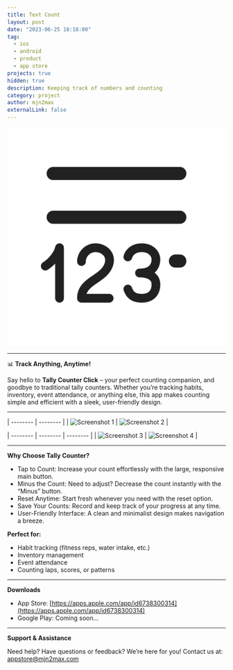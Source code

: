 ```yaml
---
title: Text Count
layout: post
date: "2023-06-25 18:18:00"
tag:
  - ios
  - android
  - product
  - app store
projects: true
hidden: true
description: Keeping track of numbers and counting
category: project
author: mjn2max
externalLink: false
---
```


![Icon](https://raw.githubusercontent.com/mjn2max/mjn2max.github.io/main/assets/blog/text-count/app-icon-light.png)

---

📊 **Track Anything, Anytime!**

Say hello to **Tally Counter Click** – your perfect counting companion, and goodbye to traditional tally counters. Whether you’re tracking habits, inventory, event attendance, or anything else, this app makes counting simple and efficient with a sleek, user-friendly design.

---

| -------- | -------- |
| ![Screenshot 1](https://raw.githubusercontent.com/mjn2max/mjn2max.github.io/main/assets/blog/text-count/1.png) | ![Screenshot 2](https://raw.githubusercontent.com/mjn2max/mjn2max.github.io/main/assets/blog/text-count/2.png) |

| -------- | -------- | -------- |
| ![Screenshot 3](https://raw.githubusercontent.com/mjn2max/mjn2max.github.io/main/assets/blog/text-count/3.png) | ![Screenshot 4](https://raw.githubusercontent.com/mjn2max/mjn2max.github.io/main/assets/blog/text-count/4.png) |

---

**Why Choose Tally Counter?**

- Tap to Count: Increase your count effortlessly with the large, responsive main button.
- Minus the Count: Need to adjust? Decrease the count instantly with the “Minus” button.
- Reset Anytime: Start fresh whenever you need with the reset option.
- Save Your Counts: Record and keep track of your progress at any time.
- User-Friendly Interface: A clean and minimalist design makes navigation a breeze.

**Perfect for:**

- Habit tracking (fitness reps, water intake, etc.)
- Inventory management
- Event attendance
- Counting laps, scores, or patterns

---

**Downloads**

- App Store: [https://apps.apple.com/app/id6738300314](https://apps.apple.com/app/id6738300314)
- Google Play: Coming soon...

---

**Support & Assistance**

Need help? Have questions or feedback?
We’re here for you! Contact us at: [appstore@mjn2max.com](mailto:appstore@mjn2max.com)
